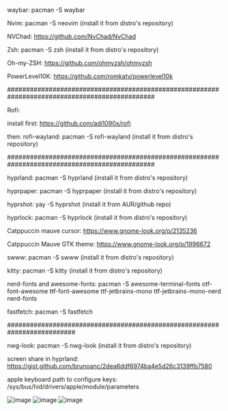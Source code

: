 waybar: pacman -S waybar

Nvim: pacman -S neovim (install it from distro's repository)

NVChad: https://github.com/NvChad/NvChad

Zsh: pacman -S zsh (install it from distro's repository)

Oh-my-ZSH: https://github.com/ohmyzsh/ohmyzsh

PowerLevel10K: https://github.com/romkatv/powerlevel10k

###############################################################################################

Rofi:

install first: https://github.com/adi1090x/rofi

then: rofi-wayland: pacman -S rofi-wayland (install it from distro's repository)

###############################################################################################

hyprland: pacman -S hyprland (install it from distro's repository)

hyprpaper: pacman -S hyprpaper (install it from distro's repository)

hyprshot: yay -S hyprshot (install it from AUR/github repo)

hyprlock: pacman -S hyprlock (install it from distro's repository)

Catppuccin mauve cursor: https://www.gnome-look.org/p/2135236

Catppuccin Mauve GTK theme: https://www.gnome-look.org/p/1996672

swww: pacman -S swww (install it from distro's repository)

kitty: pacman -S kitty (install it from distro's repository)

nerd-fonts and awesome-fonts: pacman -S awesome-terminal-fonts otf-font-awesome ttf-font-awesome ttf-jetbrains-mono ttf-jetbrains-mono-nerd nerd-fonts

fastfetch: pacman -S fastfetch

##########################################################################

nwg-look: pacman -S nwg-look (install it from distro's repository)

screen share in hyprland: https://gist.github.com/brunoanc/2dea6ddf6974ba4e5d26c3139ffb7580

apple keyboard path to configure keys: /sys/bus/hid/drivers/apple/module/parameters

![image](https://github.com/user-attachments/assets/a8ea4ffa-589c-4681-8f7e-d8c5266242bf)
![image](https://github.com/user-attachments/assets/a0909162-6ecd-4bd1-815a-786d78f737d8)
![image](https://github.com/user-attachments/assets/3d01db6f-567a-45b6-ad90-a7e7e93a8302)



